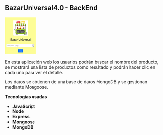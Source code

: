 ## **BazarUniversal4.0 - BackEnd**

<img width="100" height="120" src="./bazarUniversal.png" />

En esta aplicación web los usuarios podrán buscar el nombre del producto, se mostrará una lista de productos como resultado y podrán hacer clic en cada uno para ver el detalle.

Los datos se obtienen de una base de datos MongoDB y se gestionan mediante Mongoose.


**Tecnologías usadas**

- **JavaScript**
- **Node**
- **Express**
- **Mongoose**
- **MongoDB**
